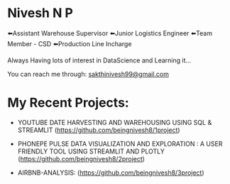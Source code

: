 # Nivesh N P
⬅️Assistant Warehouse Supervisor
⬅️Junior Logistics Engineer
⬅️Team Member - CSD
⬅️Production Line Incharge

Always Having lots of interest in DataScience and Learning it...

You can reach me through: sakthinivesh99@gmail.com

# My Recent Projects:
* YOUTUBE DATE HARVESTING AND WAREHOUSING USING SQL & STREAMLIT
 (https://github.com/beingnivesh8/1project)

* PHONEPE PULSE DATA VISUALIZATION AND EXPLORATION : A USER FRIENDLY TOOL USING STREAMLIT AND PLOTLY
(https://github.com/beingnivesh8/2project)

* AIRBNB-ANALYSIS:
(https://github.com/beingnivesh8/3project)

